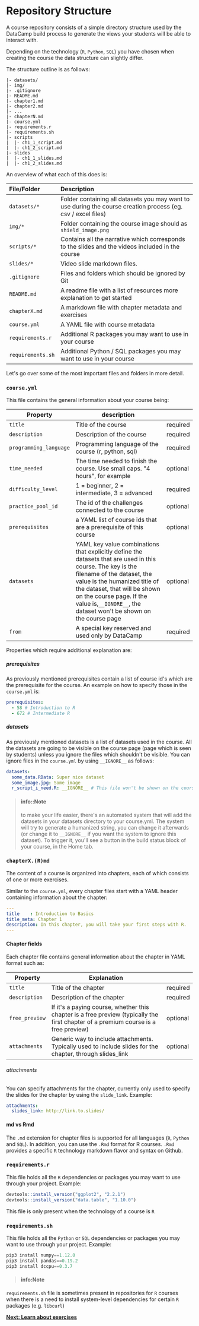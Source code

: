 # Repository Structure

A course repository consists of a simple directory structure used by the DataCamp build process to generate the views your students will be able to interact with.

Depending on the technology (`R`, `Python`, `SQL`) you have chosen when creating the course the data structure can slightly differ.

The structure outline is as follows:

```text
|- datasets/
|- img/
|- .gitignore
|- README.md
|- chapter1.md
|- chapter2.md
|- ...
|- chapterN.md
|- course.yml
|- requirements.r
|- requirements.sh
|- scripts
|  |- ch1_1_script.md
|  |- ch1_2_script.md
|- slides
|  |- ch1_1_slides.md
|  |- ch1_2_slides.md
```

An overview of what each of this does is:

| File/Folder         | Description                                                              |
|:--------------------|:-------------------------------------------------------------------------|
| `datasets/*` | Folder containing all datasets you may want to use during the course creation process (eg. csv / excel files)|
| `img/*` | Folder containing the course image should as `shield_image.png`|
| `scripts/*` | Contains all the narrative which corresponds to the slides and the videos included in the course |
| `slides/*` | Video slide markdown files. |
| `.gitignore` | Files and folders which should be ignored by Git  |
| `README.md` | A readme file with a list of resources more explanation to get started  |
| `chapterX.md` | A markdown file with chapter metadata and exercises  |
| `course.yml` | A YAML file with course metadata |
| `requirements.r` | Additional R packages you may want to use in your course |
| `requirements.sh`   | Additional Python / SQL packages you may want to use in your course |

Let's go over some of the most important files and folders in more detail.

### `course.yml`
This file contains the general information about your course being:

| Property             | description                                                                                                                                                                                                                                                                                               |          |
|----------------------|-----------------------------------------------------------------------------------------------------------------------------------------------------------------------------------------------------------------------------------------------------------------------------------------------------------|----------|
| `title`                | Title of the course                                                                                                                                                                                                                                                                                       | required |
| `description`          | Description of the course                                                                                                                                                                                                                                                                                 | required |
| `programming_language` | Programming language of the course (r, python, sql)                                                                                                                                                                                                                                                       | required |
| `time_needed`          | The time needed to finish the course. Use small caps. "4 hours", for example                                                                                                                                                                                                                              | optional |
| `difficulty_level`     | 1 = beginner, 2 = intermediate, 3 = advanced                                                                                                                                                                                                                                                              | required |
| `practice_pool_id`     | The id of the challenges connected to the course                                                                                                                                                                                                                                                          | optional |
| `prerequisites`        | a YAML list of course ids that are a prerequisite of this course                                                                                                                                                                                                                                          | optional |
| `datasets`             | YAML key value combinations that explicitly define the datasets that are used in this course. The key is the filename of the dataset, the value is the humanized title of the dataset, that will be shown on the course page. If the value is,`__IGNORE__`, the dataset won't be shown on the course page | optional |
| `from`                 | A special key reserved and used only by DataCamp                                                                                                                                                                                                                            | required |

Properties which require additional explanation are:

##### prerequisites

As previously mentioned prerequisites contain a list of course id's which are the prerequisite for the course. An example on how to specify those in the `course.yml` is:

```yaml
prerequisites:
  - 58 # Introduction to R
  - 672 # Intermediate R
```

##### datasets

As previously mentioned datasets is a list of datasets used in the course. All the datasets are going to be visible on the course page (page which is seen by students) unless you ignore the files which shouldn't be visible. You can ignore files in the `course.yml` by using `__IGNORE__` as follows:

```yaml
datasets:
  some_data.RData: Super nice dataset
  some_image.jpg: Some image
  r_script_i_need.R: __IGNORE__ # This file won't be shown on the course page
```

> #### info::Note
> to make your life easier, there's an automated system that will add the datasets in your datasets directory to your course.yml. The system will try to generate a humanized string, you can change it afterwards (or change it to `__IGNORE__` if you want the system to ignore this dataset). To trigger it, you'll see a button in the build status block of your course, in the Home tab.

### `chapterX.(R)md`

The content of a course is organized into chapters, each of which consists of one or more exercises.  

Similar to the `course.yml`, every chapter files start with a YAML header containing information about the chapter:

```yaml
---
title    : Introduction to Basics
title_meta: Chapter 1
description: In this chapter, you will take your first steps with R.
---
```

#### Chapter fields

Each chapter file contains general information about the chapter in YAML format such as:

| Property     | Explanation                                                                                                                         |          |
|--------------|-------------------------------------------------------------------------------------------------------------------------------------|----------|
| `title`        | Title of the chapter                                                                                                                | required |
| `description`  | Description of the chapter                                                                                                          | required |
| `free_preview` | If it's a paying course, whether this chapter is a free preview (typically the first chapter of a premium course is a free preview) | optional |
| `attachments`  | Generic way to include attachments. Typically used to include slides for the chapter, through slides_link                           | optional |


###### attachments

You can specify attachments for the chapter, currently only used to specify the slides for the chapter by using the `slide_link`. Example:
```yaml
attachments:
  slides_link: http://link.to.slides/
```

#### md vs Rmd

The `.md` extension for chapter files is supported for all languages (`R`, `Python` and `SQL`). In addition, you can use the `.Rmd` format for R courses. `.Rmd` provides a specific `R` technology markdown flavor and syntax on Github.  

### `requirements.r`

This file holds all the `R` dependencies or packages you may want to use through your project.
Example:

```r
devtools::install_version("ggplot2", "2.2.1")
devtools::install_version("data.table", "1.10.0")
```

This file is only present when the technology of a course is `R`

### `requirements.sh`
This file holds all the `Python` or `SQL` dependencies or packages you may want to use through your project.
Example:

```python
pip3 install numpy==1.12.0
pip3 install pandas==0.19.2
pip3 install dccpu==0.3.7
```

> #### info:Note
`requirements.sh` file is sometimes present in repositories for `R` courses when there is a need to install system-level dependencies for certain `R` packages (e.g. `libcurl`)

**[Next: Learn about exercises](exercises/README.md)**
